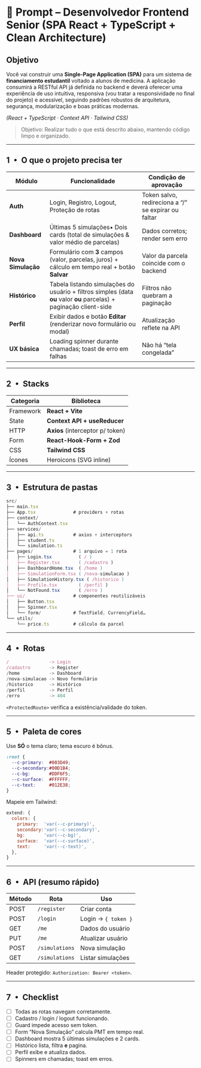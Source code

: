 # 🧠 Prompt – Desenvolvedor Frontend Senior (SPA React + TypeScript + Clean Architecture)

## Objetivo

Você vai construir uma **Single-Page Application (SPA)** para um sistema de **financiamento estudantil** voltado a alunos de medicina. A aplicação consumirá a RESTful API já definida no backend e deverá oferecer uma experiência de uso intuitiva, responsiva (vou tratar a responsividade no final do projeto) e acessível, seguindo padrões robustos de arquitetura, segurança, modularização e boas práticas modernas.

*(React + TypeScript · Context API · Tailwind CSS)*

> Objetivo: Realizar tudo o que está descrito abaixo, mantendo código limpo e organizado.
> 

---

## 1 • O que o projeto **precisa** ter

| Módulo | Funcionalidade | Condição de aprovação |
| --- | --- | --- |
| **Auth** | Login, Registro, Logout, Proteção de rotas | Token salvo, redireciona a “/” se expirar ou faltar |
| **Dashboard** | Últimas 5 simulações• Dois cards (total de simulações & valor médio de parcelas) | Dados corretos; render sem erro |
| **Nova Simulação** | Formulário com **3** campos (valor, parcelas, juros) + cálculo em tempo real + botão **Salvar** | Valor da parcela coincide com o backend |
| **Histórico** | Tabela listando simulações do usuário + filtros simples (data **ou** valor **ou** parcelas) + paginação client-side | Filtros não quebram a paginação |
| **Perfil** | Exibir dados e botão **Editar** (renderizar novo formulário ou modal) | Atualização reflete na API |
| **UX básica** | Loading spinner durante chamadas; toast de erro em falhas | Não há “tela congelada” |

---

## 2 • Stacks

| Categoria | Biblioteca |
| --- | --- |
| Framework | **React + Vite** |
| State | **Context API + useReducer** |
| HTTP | **Axios** (interceptor p/ token) |
| Form | **React-Hook-Form + Zod** |
| CSS | **Tailwind CSS** |
| Ícones | Heroicons (SVG inline) |

---

## 3 • Estrutura de pastas

```jsx
src/
├── main.tsx
├── App.tsx              # providers + rotas
├── context/
│   └── AuthContext.tsx
├── services/
│   ├── api.ts           # axios + interceptors
│   ├── student.ts
│   └── simulation.ts
├── pages/               # 1 arquivo = 1 rota
│   ├── Login.tsx          ( / )
│   ├── Register.tsx       ( /cadastro )
│   ├── DashboardHome.tsx  ( /home )
│   ├── SimulationForm.tsx ( /nova-simulacao )
│   ├── SimulationHistory.tsx ( /historico )
│   ├── Profile.tsx        ( /perfil )
│   └── NotFound.tsx       ( /erro )
├── ui/                  # componentes reutilizáveis
│   ├── Button.tsx
│   ├── Spinner.tsx
│   └── form/            # TextField, CurrencyField…
└── utils/
    └── price.ts         # cálculo da parcel
```

---

## 4 • Rotas

```jsx
/               -> Login
/cadastro       -> Register
/home           -> Dashboard
/nova-simulacao -> Novo formulário
/historico      -> Histórico
/perfil         -> Perfil
/erro           -> 404
```

`<ProtectedRoute>` verifica a existência/validade do token.

---

## 5 • Paleta de cores

Use **SÓ** o tema claro; tema escuro é bônus.

```css
:root {
  --c-primary:  #003D49;
  --c-secondary:#00D1B4;
  --c-bg:       #DDF6F5;
  --c-surface:  #FFFFFF;
  --c-text:     #012E38;
}
```

Mapeie em Tailwind:

```jsx
extend: {
  colors: {
    primary:  'var(--c-primary)',
    secondary:'var(--c-secondary)',
    bg:       'var(--c-bg)',
    surface:  'var(--c-surface)',
    text:     'var(--c-text)',
  },
}
```

---

## 6 • API (resumo rápido)

| Método | Rota | Uso |
| --- | --- | --- |
| POST | `/register` | Criar conta |
| POST | `/login` | Login → `{ token }` |
| GET | `/me` | Dados do usuário |
| PUT | `/me` | Atualizar usuário |
| POST | `/simulations` | Nova simulação |
| GET | `/simulations` | Listar simulações |

Header protegido: `Authorization: Bearer <token>`.

---

## 7 • Checklist

- [ ]  Todas as rotas navegam corretamente.
- [ ]  Cadastro / login / logout funcionando.
- [ ]  Guard impede acesso sem token.
- [ ]  Form “Nova Simulação” calcula PMT em tempo real.
- [ ]  Dashboard mostra 5 últimas simulações e 2 cards.
- [ ]  Histórico lista, filtra **e** pagina.
- [ ]  Perfil exibe e atualiza dados.
- [ ]  Spinners em chamadas; toast em erros.